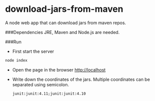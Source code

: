 # download-jars-from-maven
A node web app that can download jars from maven repos.

###Dependencies
JRE, Maven and Node.js are needed.

###Run
* First start the server
```bash
node index
```
* Open the page in the browser [http://localhost](http://localhost)
  
* Write down the coordinates of the jars. Multiple coordinates can be separated using semicolon.
  
    `junit:junit:4.11;junit:junit:4.10`

